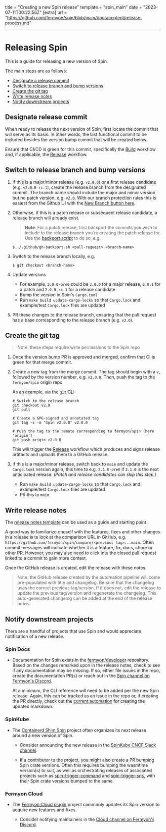 title = "Creating a new Spin release"
template = "spin_main"
date = "2023-07-11T00:22:56Z"
[extra]
url = "https://github.com/fermyon/spin/blob/main/docs/content/release-process.md"

---

# Releasing Spin

This is a guide for releasing a new version of Spin.

The main steps are as follows:

- [Designate a release commit](#designate-release-commit)
- [Switch to release branch and bump versions](#switch-to-release-branch-and-bump-versions)
- [Create the git tag](#create-the-git-tag)
- [Write release notes](#write-release-notes)
- [Notify downstream projects](#notify-downstream-projects)

## Designate release commit

When ready to release the next version of Spin, first locate the commit that will serve as its basis. In other words, the last functional commit to be included besides the version bump commit that will be created below.

Ensure that CI/CD is green for this commit, specifically the [Build](https://github.com/fermyon/spin/actions/workflows/build.yml) workflow and, if applicable, the [Release](https://github.com/fermyon/spin/actions/workflows/release.yml) workflow.

## Switch to release branch and bump versions

1. If this is a major/minor release (e.g. `v2.0.0`) or a first release candidate (e.g. `v2.0.0-rc.1`), create the release branch from the designated commit. The branch name should include the major and minor version but no patch version, e.g. `v2.0`. With our branch protection rules this is easiest from the Github UI with the [New Branch button here](https://github.com/fermyon/spin/branches).

1. Otherwise, if this is a patch release or subsequent release candidate, a release branch will already exist.

   > **Note**: For a patch release, first backport the commits you wish to include to the release branch you're creating the patch release for. Use the [backport script](https://github.com/fermyon/spin/blob/main/.github/gh-backport.sh) to do so, e.g.

   ```
   $ ./.github/gh-backport.sh <pull-request> <branch-name>
   ```

1. Switch to the release branch locally, e.g.

   ```
   $ git checkout <branch-name>
   ```

1. Update versions
   - For example, `2.0.0-pre0` could be `2.0.0` for a major release, `2.0.1` for a patch and `2.0.0-rc.1` for a release candidate
   - Bump the version in Spin's `Cargo.toml`
   - Run `make build update-cargo-locks` so that `Cargo.lock` and example/test `Cargo.lock` files are updated

1. PR these changes to the release branch, ensuring that the pull request has a base corresponding to the release branch (e.g. `v2.0`).

## Create the git tag

> Note: these steps require write permissions to the Spin repo

1. Once the version bump PR is approved and merged, confirm that CI is green for that merge commit.

1. Create a new tag from the merge commit. The tag should begin with a `v`, followed by the version number, e.g. `v2.0.0`. Then, push the tag to the `fermyon/spin` origin repo.

    As an example, via the `git` CLI:

    ```
    # Switch to the release branch
    git checkout v2.0
    git pull

    # Create a GPG-signed and annotated tag
    git tag -s -m "Spin v2.0.0" v2.0.0

    # Push the tag to the remote corresponding to fermyon/spin (here 'origin')
    git push origin v2.0.0
    ```

   This will trigger the [Release](https://github.com/fermyon/spin/actions/workflows/release.yml) workflow which produces and signs release artifacts and uploads them to a GitHub release.

1. If this is a major/minor release, switch back to `main` and update the `Cargo.toml` version again, this time to e.g. `2.1.0-pre0` if `2.1.0` is the next anticipated release.  _(Patch and release candidates can skip this step.)_
   - Run `make build update-cargo-locks` so that `Cargo.lock` and example/test `Cargo.lock` files are updated
   - PR this to `main`

## Write release notes

The [release notes template](./release-notes-template.md) can be used as a guide and starting point.

A good way to familiarize oneself with the features, fixes and other changes in a release is to look at the comparison URL in GitHub,
e.g. `https://github.com/fermyon/spin/compare/<previous tag>...main`. Often commit messages will indicate whether it is a feature, fix,
docs, chore or other PR. However, you may also need to click into the closed pull request linked to a commit to gain more context.

Once the GitHub release is created, edit the release with these notes.

> Note: the GitHub release created by the automation pipeline will come pre-populated with title and changelog. Be sure that the changelog uses the correct previous tag/version. If it does not, edit the release to update the previous tag/version and regenerate the changelog. This auto-generated changelog can be added at the end of the release notes.

## Notify downstream projects

There are a handful of projects that use Spin and would appreciate notification of a new release.

### Spin Docs

- Documentation for Spin exists in the [fermyon/developer](https://github.com/fermyon/developer) repository. Based on the changes remarked upon in the release notes, check to see if any documentation may be missing. If so, either file issues in the repo, create the documentation PR(s) or reach out in the [Spin channel on Fermyon's Discord](https://discord.com/channels/926888690310053918/950022897160839248).

   At a minimum, the CLI reference will need to be added per the new Spin release. Again, this can be tracked as an issue in the repo or, if creating the PR directly, check out the [current automation](https://github.com/fermyon/developer/tree/main/toolkit) for creating the updated markdown.

### SpinKube

- The [Containerd Shim Spin](https://github.com/spinkube/containerd-shim-spin) project often organizes its next release around a new version of Spin.

   - Consider announcing the new release in the [SpinKube CNCF Slack channel](https://cloud-native.slack.com/archives/C06PC7JA1EE).
   
   - If a contributor to the project, you might also create a PR bumping Spin crate versions. Often this requires bumping the wasmtime version(s) to suit, as well as orchestrating releases of associated projects such as [spin-trigger-command](https://github.com/fermyon/spin-trigger-command) and [spin-trigger-sqs](https://github.com/fermyon/spin-trigger-sqs), with their Spin crate versions bumped to the same.

### Fermyon Cloud

- The [Fermyon Cloud plugin](https://github.com/fermyon/cloud-plugin) project commonly updates its Spin version to acquire new features and fixes.

   - Consider notifying maintainers in the [Cloud channel on Fermyon's Discord](https://discord.com/channels/926888690310053918/1024646765149950022).
